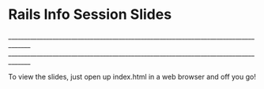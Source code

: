 <h1>Rails Info Session Slides</h1>
 _____________________________________________________________________________________
 _____________________________________________________________________________________

<p>To view the slides, just open up index.html in a web browser and off you go!</p>

